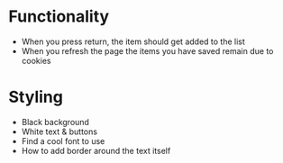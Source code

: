 # Functionality

- When you press return, the item should get added to the list
- When you refresh the page the items you have saved remain due to cookies

# Styling

- Black background
- White text & buttons
- Find a cool font to use
- How to add border around the text itself
